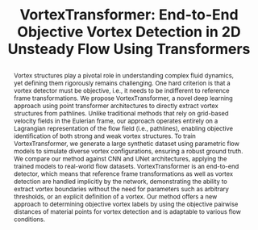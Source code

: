 ---
# this file is written in YAML http://docs.ansible.com/ansible/latest/YAMLSyntax.html
# all lines with a leading sharp are comments and will not be compiled
# longer blocks of text should start with a a leading > to escape all special characters

# URL handle for generated webpage
slug:       vortextransformer

#specifies layout to be used for page generation (do not modify)
layout:     publication

#publication title
title:      >
   VortexTransformer: End-to-End Objective Vortex Detection in 2D Unsteady Flow Using Transformers
   
#include in selected publications on front page (optional, delete line if not applicable)
display:	selected

#list all publication authors in correct order (please check the spelling is identical to your personal page)
authors:
 - Xingdi Zhang
 - Peter Rautek
 - Markus Hadwiger
 
#insert publication venue (displayed on publication page)
venue:      >
   Computer Graphics Forum, Vol.44, No.2 (Proceedings Eurographics 2025), to appear

#insert short venue (displayed in box in publication list)
shortvenue: >
   Eurographics 2025

#specify publication year
year:       2025

#insert abstract of publication
abstract:   >
   Vortex structures play a pivotal role in understanding complex fluid dynamics, yet defining them rigorously remains challenging. One hard criterion is that a vortex detector must be objective, i.e., it needs to be indifferent to reference frame transformations. We propose VortexTransformer, a novel deep learning approach using point transformer architectures to directly extract vortex structures from pathlines. Unlike traditional methods that rely on grid-based velocity fields in the Eulerian frame, our approach operates entirely on a Lagrangian representation of the flow field (i.e., pathlines), enabling objective identification of both strong and weak vortex structures. To train VortexTransformer, we generate a large synthetic dataset using parametric flow models to simulate diverse vortex configurations, ensuring a robust ground truth. We compare our method against CNN and UNet architectures, applying the trained models to real-world flow datasets. VortexTransformer is an end-to-end detector, which means that reference frame transformations as well as vortex detection are handled implicitly by the network, demonstrating the ability to extract vortex boundaries without the need for parameters such as arbitrary thresholds, or an explicit definition of a vortex. Our method offers a new approach to determining objective vortex labels by using the objective pairwise distances of material points for vortex detection and is adaptable to various flow conditions.

#link to hi-res teaser image of publication (please make sure the image is wide, e.g. aspect ratio between 4:2 and 4:1)
teaser:     './publications/2025_zhang_vortextransformers_teaser.png'
   
#link to smaller thumbnail image of publication (please make sure the aspect ratio is 3:2, suggested size is 150x100px)
thumbnail:  './publications/2025_zhang_vortextransformers_thumbnail.png'

#link to publication video (optional): you can either upload the video to our website (insert local link) or host it on youtube or vimeo (in this case insert the youtube/vimeo link)
#video:       'https://www.youtube.com/watch?v=c6CBPzRL_Tw'

#link to talk video (optional): you can either upload the video to our website (insert local link) or host it on youtube or vimeo (in this case insert the youtube/vimeo link)
#talk:       'https://www.youtube.com/watch?v=qiLjCvrpdZU'

#link to publication pdf (optional)
pdf:        './publications/2025_zhang_vortex_transformers.pdf'

#link to appendix pdf (optional)
#pdfsupp:    './publications/_appendixes.pdf'

#insert citation. please format citation by inserting <br> at line breaks, &nbsp;&nbsp; will insert a tab character to prettify the citation
citation:   >
  @article{Zhang2025VortexTransformer,<br>
   &nbsp;&nbsp;title = {VortexTransformer: End-to-End Objective Vortex Detection in 2D Unsteady Flow Using Transformers},<br>
   &nbsp;&nbsp;author = {Zhang, Xingdi and Rautek, Peter and Hadwiger, Markus},<br>
   &nbsp;&nbsp;journal = {Computer Graphics Forum (Proceedings Eurographics 2025)},<br>
   &nbsp;&nbsp;volume = {44},<br>
   &nbsp;&nbsp;number = {2},<br>
   &nbsp;&nbsp;pages = {to appear},<br>
   &nbsp;&nbsp;year = {2025}<br>
  }

#insert links to additional material for the publication (optional)
#links need a title, a URL and a type (this defines the link icon) which can be one of the following values: code, archive, files, slides or text (this is the default icon)
links: 
# - title: Slides
#   type:  slides
#   url:   './publications/2023_rautek_vortexlens_slides.pdf'
# - title: Code
#   type:  github
#   url:   'https://github.com/vccvisualization/vortexlens'
 
---